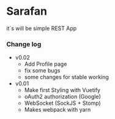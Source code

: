 # Sarafan
it`s will be simple REST App

### Change log
* v0.02
    - Add Profile page
    - fix some bugs
    - some changes for stable working
* v0.01
    - Make first Styling with Vuetify
    - oAuth2 authorization (Google)
    - WebSocket (SockJS + Stomp)
    - Makes webpack with yarn